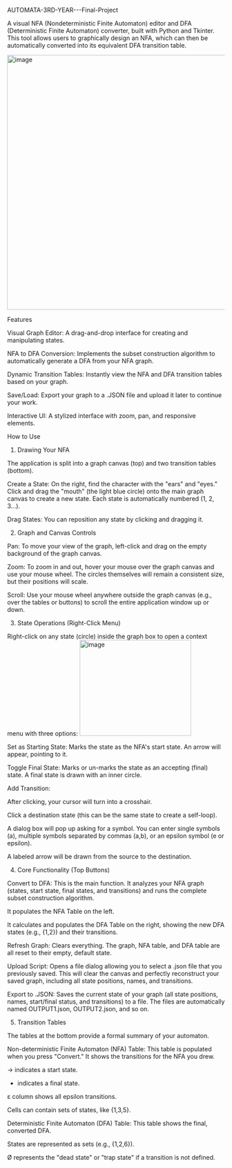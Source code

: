 AUTOMATA-3RD-YEAR---Final-Project

A visual NFA (Nondeterministic Finite Automaton) editor and DFA (Deterministic Finite Automaton) converter, built with Python and Tkinter. This tool allows users to graphically design an NFA, which can then be automatically converted into its equivalent DFA transition table.

<img width="990" height="590" alt="image" src="https://github.com/user-attachments/assets/519e6ca1-eeee-47db-8d1f-afbf7d1f3f2b" />

Features

Visual Graph Editor: A drag-and-drop interface for creating and manipulating states.

NFA to DFA Conversion: Implements the subset construction algorithm to automatically generate a DFA from your NFA graph.

Dynamic Transition Tables: Instantly view the NFA and DFA transition tables based on your graph.

Save/Load: Export your graph to a .JSON file and upload it later to continue your work.

Interactive UI: A stylized interface with zoom, pan, and responsive elements.

How to Use

1. Drawing Your NFA

The application is split into a graph canvas (top) and two transition tables (bottom).

Create a State: On the right, find the character with the "ears" and "eyes." Click and drag the "mouth" (the light blue circle) onto the main graph canvas to create a new state. Each state is automatically numbered (1, 2, 3...).

Drag States: You can reposition any state by clicking and dragging it.

2. Graph and Canvas Controls

Pan: To move your view of the graph, left-click and drag on the empty background of the graph canvas.

Zoom: To zoom in and out, hover your mouse over the graph canvas and use your mouse wheel. The circles themselves will remain a consistent size, but their positions will scale.

Scroll: Use your mouse wheel anywhere outside the graph canvas (e.g., over the tables or buttons) to scroll the entire application window up or down.

3. State Operations (Right-Click Menu)

Right-click on any state (circle) inside the graph box to open a context menu with three options:
<img width="258" height="222" alt="image" src="https://github.com/user-attachments/assets/eae4564b-2784-4ddb-8cb1-a95f7f419226" />


Set as Starting State: Marks the state as the NFA's start state. An arrow will appear, pointing to it.

Toggle Final State: Marks or un-marks the state as an accepting (final) state. A final state is drawn with an inner circle.

Add Transition:

After clicking, your cursor will turn into a crosshair.

Click a destination state (this can be the same state to create a self-loop).

A dialog box will pop up asking for a symbol. You can enter single symbols (a), multiple symbols separated by commas (a,b), or an epsilon symbol (e or epsilon).

A labeled arrow will be drawn from the source to the destination.

4. Core Functionality (Top Buttons)

Convert to DFA: This is the main function. It analyzes your NFA graph (states, start state, final states, and transitions) and runs the complete subset construction algorithm.

It populates the NFA Table on the left.

It calculates and populates the DFA Table on the right, showing the new DFA states (e.g., {1,2}) and their transitions.

Refresh Graph: Clears everything. The graph, NFA table, and DFA table are all reset to their empty, default state.

Upload Script: Opens a file dialog allowing you to select a .json file that you previously saved. This will clear the canvas and perfectly reconstruct your saved graph, including all state positions, names, and transitions.

Export to .JSON: Saves the current state of your graph (all state positions, names, start/final status, and transitions) to a file. The files are automatically named OUTPUT1.json, OUTPUT2.json, and so on.

5. Transition Tables

The tables at the bottom provide a formal summary of your automaton.

Non-deterministic Finite Automaton (NFA) Table: This table is populated when you press "Convert." It shows the transitions for the NFA you drew.

→ indicates a start state.

* indicates a final state.

ε column shows all epsilon transitions.

Cells can contain sets of states, like {1,3,5}.

Deterministic Finite Automaton (DFA) Table: This table shows the final, converted DFA.

States are represented as sets (e.g., {1,2,6}).

Ø represents the "dead state" or "trap state" if a transition is not defined.

